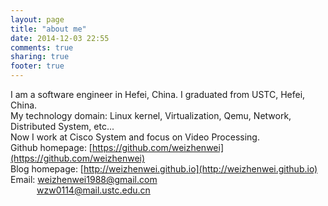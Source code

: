```yaml
---
layout: page
title: "about me"
date: 2014-12-03 22:55
comments: true
sharing: true
footer: true
---
```


I am a software engineer in Hefei, China. I graduated from USTC, Hefei, China.  
My technology domain: Linux kernel, Virtualization, Qemu, Network, Distributed System, etc...  
Now I work at Cisco System and focus on Video Processing.  
Github homepage: [https://github.com/weizhenwei](https://github.com/weizhenwei)  
Blog homepage:   [http://weizhenwei.github.io](http://weizhenwei.github.io)  
Email: weizhenwei1988@gmail.com   
 &ensp;&ensp;&ensp;&ensp;&ensp;&ensp;wzw0114@mail.ustc.edu.cn   


